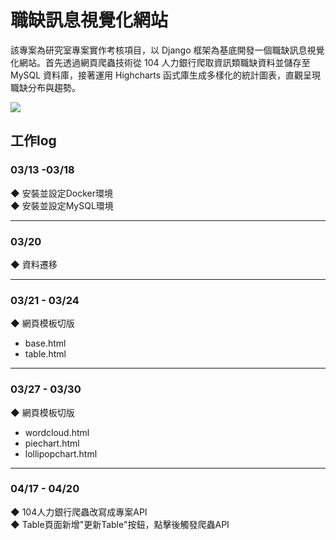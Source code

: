 # 職缺訊息視覺化網站
該專案為研究室專案實作考核項目，以 Django 框架為基底開發一個職缺訊息視覺化網站。首先透過網頁爬蟲技術從 104 人力銀行爬取資訊類職缺資料並儲存至 MySQL 資料庫，接著運用 Highcharts 函式庫生成多樣化的統計圖表，直觀呈現職缺分布與趨勢。

![](https://meee.com.tw/OjFwpYc)

## 工作log
### 03/13 -03/18
◆ 安裝並設定Docker環境 </br>
◆ 安裝並設定MySQL環境

---

### 03/20
◆ 資料遷移

---

### 03/21 - 03/24
◆ 網頁模板切版
- base.html
- table.html

---

### 03/27 - 03/30
◆ 網頁模板切版
- wordcloud.html
- piechart.html
- lollipopchart.html

---

### 04/17 - 04/20
◆ 104人力銀行爬蟲改寫成專案API </br>
◆ Table頁面新增"更新Table"按鈕，點擊後觸發爬蟲API
